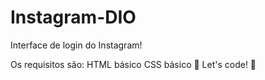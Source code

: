 # Instagram-DIO
Interface de login do Instagram!

Os requisitos são:
HTML básico
CSS básico
🚀 Let's code! 🚀
